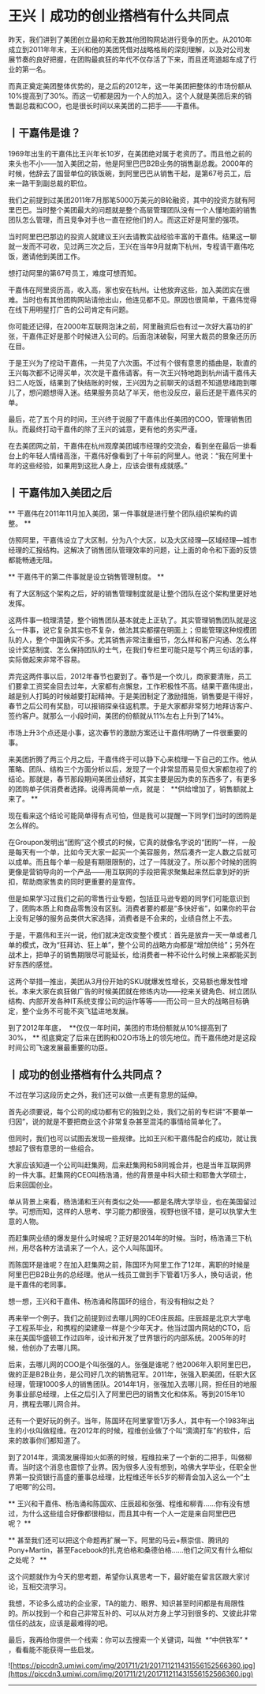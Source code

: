 # 王兴丨成功的创业搭档有什么共同点

昨天，我们讲到了美团创立最初和无数其他团购网站进行竞争的历史。从2010年成立到2011年年末，王兴和他的美团凭借对战略格局的深刻理解，以及对公司发展节奏的良好把握，在团购最疯狂的年代不仅存活了下来，而且还弯道超车成了行业的第一名。

而真正奠定美团整体优势的，是之后的2012年，这一年美团把整体的市场份额从10%提高到了30%。而这一切都是因为一个人的加入。这个人就是美团后来的销售副总裁和COO，也是很长时间以来美团的二把手——干嘉伟。

## 丨干嘉伟是谁？

1969年出生的干嘉伟比王兴年长10岁，在美团绝对属于老资历了。而且他之前的来头也不小——加入美团之前，他是阿里巴巴B2B业务的销售副总裁。2000年的时候，他辞去了国营单位的铁饭碗，到阿里巴巴从销售干起，是第67号员工，后来一路干到副总裁的职位。 

我们之前提到过美团2011年7月那笔5000万美元的B轮融资，其中的投资方就有阿里巴巴。当时整个美团最大的问题就是整个高层管理团队没有一个人懂地面的销售团队怎么管理，而且竞争对手也一直在挖他们的人。而这正好是阿里的强项。

当时阿里巴巴那边的投资人就建议王兴去请教实战经验丰富的干嘉伟。结果这一聊就一发而不可收，见过两三次之后，王兴在当年9月就南下杭州，专程请干嘉伟吃饭，邀请他到美团工作。

想打动阿里的第67号员工，难度可想而知。

干嘉伟在阿里资历高，收入高，家也安在杭州。让他放弃这些，加入美团实在很难。当时也有其他团购网站请他出山，他连见都不见。原因也很简单，干嘉伟觉得在线下用明星打广告的公司肯定有问题。

你可能还记得，在2000年互联网泡沫之前，阿里融资后也有过一次好大喜功的扩张，干嘉伟正好是那个时候进入公司的。后面泡沫破裂，阿里大裁员的景象还历历在目。

于是王兴为了挖动干嘉伟，一共见了六次面。不过有个很有意思的插曲是，耿直的王兴每次都不记得买单，次次是干嘉伟请客。有一次王兴特地跑到杭州请干嘉伟夫妇二人吃饭，结果到了快结账的时候，王兴因为之前聊天的话题不知道思绪跑到哪儿了，想问题想得入迷。结果服务员站了半天，他也没反应，最后还是干嘉伟买的单。

最后，花了五个月的时间，王兴终于说服了干嘉伟出任美团的COO，管理销售团队。而最终打动干嘉伟的除了王兴的诚意，更有他的务实严谨。

在去美团网之前，干嘉伟在杭州观摩美团城市经理的交流会，看到坐在最后一排看台上的年轻人情绪高涨，干嘉伟好像看到了十年前的阿里人。他说：“我在阿里十年的这些经验，如果用到这批人身上，应该会很有成就感。”

## 丨干嘉伟加入美团之后

 ** 干嘉伟在2011年11月加入美团，第一件事就是进行整个团队组织架构的调整。 **

仿照阿里，干嘉伟设立了大区制，分为八个大区，以及大区经理—区域经理—城市经理的汇报结构。这解决了销售团队管理效率的问题，让上面的命令和下面的反馈都能畅通无阻。

 ** 干嘉伟干的第二件事就是设立销售管理制度。 **

有了大区制这个架构之后，好的销售管理制度就是让整个团队在这个架构里更好地发挥。

这两件事一梳理清楚，整个销售团队基本就走上正轨了。其实管理销售团队就是这么一件事，说它复杂其实也不复杂，做法其实都摆在明面上；但能管理这种规模团队的人，整个中国确实不多。尤其销售非常注重细节，怎么样和客户沟通、怎么样设计奖惩制度、怎么保持团队的士气，在我们专栏里可能只是写个两三句话的事，实际做起来非常不容易。

弄完这两件事以后，2012年春节也要到了。春节是一个坎儿，商家要清账，员工们要拿工资奖金回去过年，大家都有点懈怠，工作积极性不高。结果干嘉伟提出，越是别人打盹的时候越要打起精神。于是美团制定了激励措施，销售要是干得好，春节之后公司有奖励，可以报销探亲往返机票。于是大家都非常努力地拜访客户、签约客户。就那么一小段时间，美团的份额就从11%左右上升到了14%。

市场上升3个点还是小事，这次春节的激励方案还让干嘉伟明确了一件很重要的事。

来美团折腾了两三个月之后，干嘉伟终于可以静下心来梳理一下自己的工作。他从策略、团队、结构三个方面分析以后，发现了一个非常显而易见但大家都忽视了的结论。那就是，春节那段期间美团业绩好，其实主要是因为卖的东西多了，有更多的团购单子供消费者选择。说得再简单一点，就是：  **供给增加了，销售额就上来了。 **

现在看来这个结论可能简单得有点可怕，但是我可以提醒一下同学们当时的团购是怎么样的。

在Groupon发明出“团购”这个模式的时候，它真的就像名字说的“团购”一样，一般是每天有一个单，比如今天大家一起买一个美容服务，然后凑齐一定人数之后就可以成单。而且每个单一般是有期限限制的，过了一阵就没了。所以那个时候的团购更像是营销导向的一个产品——用互联网的手段把需求聚集起来然后拿到好的折扣，帮助商家售卖的同时更重要的是宣传。

但是如果学习过我们之前的零售行业专题，包括亚马逊专题的同学们可能意识到了，团购本质上和商品零售没有区别。消费者要的都是“多快好省”，如果你的平台上没有足够的服务品类供大家选择，消费者是不会来的，业绩自然上不去。

于是，干嘉伟和王兴一说，他们就决定改变整个模式：首先是放弃一天一单或者几单的模式，改为“狂拜访、狂上单”，整个公司的战略方向都是“增加供给”；另外在战术上，把单子的销售期限尽可能延长，给消费者一种不论什么时候上来都能买到好东西的感觉。

这两个举措一推出，美团从3月份开始的SKU就爆发性增长，交易额也爆发性增长。本来大家在疯狂做广告的时候美团就在修练内功——挖来关键角色、树立团队结构、内部开发各种IT系统支撑公司的运作等等——而公司一旦大的战略目标确定，整个业务不可能不突飞猛进地发展。

到了2012年年底，  **仅仅一年时间，美团的市场份额就从10%提高到了30%， ** 彻底奠定了后来在团购和O2O市场上的领先地位。而干嘉伟绝对是这段时间公司飞速发展最重要的功臣。

## 丨成功的创业搭档有什么共同点？

不过在学习这段历史之外，我们还可以做一点更有意思的延伸。

首先必须要说，每个公司的成功都有它的独到之处，我们之前的专栏讲“不要单一归因”，说的就是不要把商业这个非常复杂甚至混沌的事情给简单化了。

但同时，我们也可以试图去发现一些规律。比如王兴和干嘉伟配合的成功，就让我想起了很有意思的一些组合。

大家应该知道一个公司叫赶集网，后来赶集网和58同城合并，也是当年互联网界的一件大事。赶集网的CEO叫杨浩涌，他的背景是中科大硕士和耶鲁大学硕士，后来回国创业。

单从背景上来看，杨浩涌和王兴有类似之处——都是名牌大学毕业，也在美国留过学。可想而知，这样的人思考、学习能力都很强，视野也很不错，是可以执掌大生意的人物。

而赶集网业绩的爆发是什么时候呢？正好是2014年的时候。当时，杨浩涌三下杭州，用尽各种方法请来了一个人，这个人叫陈国环。

而陈国环是谁呢？在加入赶集网之前，陈国环为阿里工作了12年，离职的时候是阿里巴巴B2B业务的总经理。他从一线员工做到手下管着1万多人，换句话说，他是干嘉伟的老同事。

想一想，王兴和干嘉伟、杨浩涌和陈国环的组合，有没有相似之处？

再来举一个例子。我们之前提到过去哪儿网的CEO庄辰超。庄辰超是北京大学电子工程系毕业，和携程的梁建章一样是个少年天才。他当过国内网站的CTO，后来在美国华盛顿工作过四年，设计和开发了世界银行的内部系统。2005年的时候，他创办了去哪儿网。

后来，去哪儿网的COO是个叫张强的人。张强是谁呢？他2006年入职阿里巴巴，做的正是B2B业务，是公司好几次的销售冠军。2011年，张强入职美团，任职大区经理，管理1000多人的销售团队。2014年1月，张强加入去哪儿网，担任目的地服务事业部总经理，上任之后引入了阿里巴巴的销售文化和体系。等到2015年10月，携程去哪儿网合并。

还有一个更好玩的例子。当年，陈国环在阿里掌管1万多人，其中有一个1983年出生的小伙叫做程维。在2012年的时候，程维创业做了个叫“滴滴打车”的软件，后来的故事你们都知道了。

到了2014年，滴滴发展得如火如荼的时候，程维拉来了一个新的二把手，叫做柳青。当时这个消息也震惊了业界。因为很多人没有想到，哈佛大学毕业，任职全世界第一投资银行高盛的董事总经理，比程维还年长5岁的柳青会加入这么一个“土了吧唧”的公司。

 ** 王兴和干嘉伟、杨浩涌和陈国欢、庄辰超和张强、程维和柳青……你有没有想过，为什么这些组合好像都很相似，而且其中有一个人一定是来自阿里巴巴呢？ **

 ** 甚至我们还可以把这个命题再扩展一下。阿里的马云+蔡崇信、腾讯的Pony+Martin，甚至Facebook的扎克伯格和桑德伯格……他们之间又有什么相似之处呢？  **

这个问题就作为今天的思考题，希望你认真思考一下，最好能在留言区跟大家讨论，互相交流学习。

我想，不论多么成功的企业家，TA的能力、眼界、知识甚至时间都是有局限性的。所以找到一个和自己非常互补的、可以从对方身上学习到很多的、又彼此非常信任的战友，应该是最难得的吧。

最后，我再给你提供一个线索：你可以去搜索一个关键词，叫做  *“中供铁军” * ，看看能不能获得一些启发。

![https://piccdn3.umiwi.com/img/201711/21/201711211431556152566360.jpg](https://piccdn3.umiwi.com/img/201711/21/201711211431556152566360.jpg)

---
